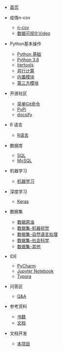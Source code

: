 - [首页]()

- 疫情n-cov
    - [n-cov](./n_cov/n_cov.md)
    - [数据可视化Video](./n_cov/video.md)

- Python基本操作
	- [Python 基础](./Python/Python.md)
	- [Python 3.8](./Python/python3_8.md)
	- [itertools](./Python/itertools.md)
	- [并行计算](./Python/multiprocessing.md)
	- [内置模块](./Python/py_model.md)
	- [第三方模块](./Python/packages.md)

- 开源社区
    - [简单Git命令](./OpenSource/git.md)
    - [PyPi](./OpenSource/pypi.md)
    - [docsify](./OpenSource/docsify.md)

- R 语言
	- [R语言](./R/R.md)

- 数据库
	- [SQL](./SQL/SQL.md)
	- [MySQL](./SQL/MySQL.md)

- 机器学习
	- [机器学习](./MachineLearning/MachineLearning.md)

- 深度学习
    - [Keras](./DeepLearning/keras.md)

- 数据集
    - [数据原油](./Dataset/dataset.md)
    - [数据集-机器视觉](./Dataset/dataset_cv.md)
    - [数据集-自然语言处理](./Dataset/dataset_nlp.md)
    - [数据集-社会科学](./Dataset/dataset_other.md)
    - [数据集-其他](./Dataset/dataset_other.md)

- IDE
    - [PyCharm](./IDE/charm.md)
    - [Jupyter Notebook](./IDE/jupyter_notebook.md)
    - [Typora](./IDE/typora.md)
    
- 问答区
    - [Q&A](./QA/qa.md)

- 参考资料
	- [书籍](./reference/book.md)
	- [文档](./reference/documentation.md)
	
- 文档开发
    - [本项目](./project/project.md)